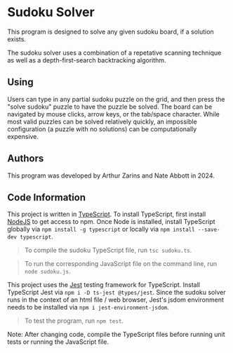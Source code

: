 # Sudoku Solver

This program is designed to solve any given sudoku board, if a solution exists.

The sudoku solver uses a combination of a repetative scanning technique as well as a depth-first-search backtracking algorithm.

## Using

Users can type in any partial sudoku puzzle on the grid, and then press the "solve sudoku" puzzle to have the puzzle be solved. The board can be navigated by mouse clicks, arrow keys, or the tab/space character. While most valid puzzles can be solved relatively quickly, an impossible configuration (a puzzle with no solutions) can be computationally expensive.

## Authors

This program was developed by Arthur Zarins and Nate Abbott in 2024.

## Code Information

This project is written in [TypeScript](https://www.typescriptlang.org/). To install TypeScript, first install [NodeJS](https://nodejs.org/en) to get access to npm. Once Node is installed, install TypeScript globally via ```npm install -g typescript``` or locally via ```npm install --save-dev typescript```. 

> To compile the sudoku TypeScript file, run ```tsc sudoku.ts```.

> To run the corresponding JavaScript file on the command line, run ```node sudoku.js```.

This project uses the [Jest](https://jestjs.io/) testing framework for TypeScript. Install TypeScript Jest via ```npm i -D ts-jest @types/jest```. Since the sudoku solver runs in the context of an html file / web browser, Jest's jsdom environment needs to be installed via ```npm i jest-environment-jsdom```.

> To test the program, run ```npm test```.

Note: After changing code, compile the TypeScript files before running unit tests or running the JavaScript file.